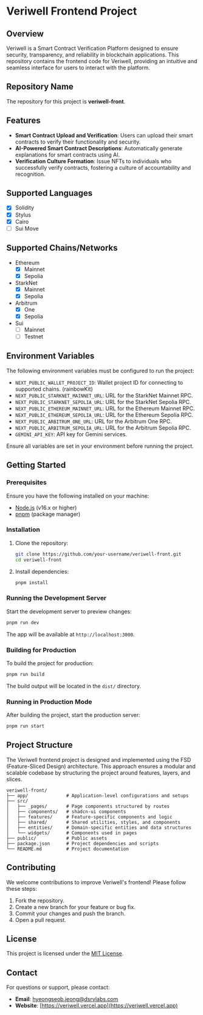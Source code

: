 # Veriwell Frontend Project

## Overview

Veriwell is a Smart Contract Verification Platform designed to ensure security, transparency, and reliability in blockchain applications. This repository contains the frontend code for Veriwell, providing an intuitive and seamless interface for users to interact with the platform.

## Repository Name

The repository for this project is **veriwell-front**.

## Features

- **Smart Contract Upload and Verification**: Users can upload their smart contracts to verify their functionality and security.
- **AI-Powered Smart Contract Descriptions**: Automatically generate explanations for smart contracts using AI.
- **Verification Culture Formation**: Issue NFTs to individuals who successfully verify contracts, fostering a culture of accountability and recognition.

## Supported Languages

- [x] Solidity
- [x] Stylus
- [x] Cairo
- [ ] Sui Move

## Supported Chains/Networks

- Ethereum
  - [x] Mainnet
  - [x] Sepolia
- StarkNet
  - [x] Mainnet
  - [x] Sepolia
- Arbitrum
  - [x] One
  - [x] Sepolia
- Sui
  - [ ] Mainnet
  - [ ] Testnet

## Environment Variables

The following environment variables must be configured to run the project:

- `NEXT_PUBLIC_WALLET_PROJECT_ID`: Wallet project ID for connecting to supported chains. (rainbowKit)
- `NEXT_PUBLIC_STARKNET_MAINNET_URL`: URL for the StarkNet Mainnet RPC.
- `NEXT_PUBLIC_STARKNET_SEPOLIA_URL`: URL for the StarkNet Sepolia RPC.
- `NEXT_PUBLIC_ETHEREUM_MAINNET_URL`: URL for the Ethereum Mainnet RPC.
- `NEXT_PUBLIC_ETHEREUM_SEPOLIA_URL`: URL for the Ethereum Sepolia RPC.
- `NEXT_PUBLIC_ARBITRUM_ONE_URL`: URL for the Arbitrum One RPC.
- `NEXT_PUBLIC_ARBITRUM_SEPOLIA_URL`: URL for the Arbitrum Sepolia RPC.
- `GEMINI_API_KEY`: API key for Gemini services.

Ensure all variables are set in your environment before running the project.

## Getting Started

### Prerequisites

Ensure you have the following installed on your machine:

- [Node.js](https://nodejs.org/) (v16.x or higher)
- [pnpm](https://pnpm.io/) (package manager)

### Installation

1. Clone the repository:
   ```bash
   git clone https://github.com/your-username/veriwell-front.git
   cd veriwell-front
   ```
2. Install dependencies:
   ```bash
   pnpm install
   ```

### Running the Development Server

Start the development server to preview changes:

```bash
pnpm run dev
```

The app will be available at `http://localhost:3000`.

### Building for Production

To build the project for production:

```bash
pnpm run build
```

The build output will be located in the `dist/` directory.

### Running in Production Mode

After building the project, start the production server:

```bash
pnpm run start
```

## Project Structure

The Veriwell frontend project is designed and implemented using the FSD (Feature-Sliced Design) architecture. This approach ensures a modular and scalable codebase by structuring the project around features, layers, and slices.

```
veriwell-front/
├── app/              # Application-level configurations and setups
├── src/
│   ├── _pages/       # Page components structured by routes
│   ├── components/   # shadcn-ui components
│   ├── features/     # Feature-specific components and logic
│   ├── shared/       # Shared utilities, styles, and components
│   ├── entities/     # Domain-specific entities and data structures
│   └── widgets/      # Components used in pages
├── public/           # Public assets
├── package.json      # Project dependencies and scripts
└── README.md         # Project documentation
```

## Contributing

We welcome contributions to improve Veriwell's frontend! Please follow these steps:

1. Fork the repository.
2. Create a new branch for your feature or bug fix.
3. Commit your changes and push the branch.
4. Open a pull request.

## License

This project is licensed under the [MIT License](./LICENSE).

## Contact

For questions or support, please contact:

- **Email**: [hyeongseob.jeong@dsrvlabs.com](mailto:hyeongseob.jeong@dsrvlabs.com)
- **Website**: [https://veriwell.vercel.app](https://veriwell.vercel.app)


